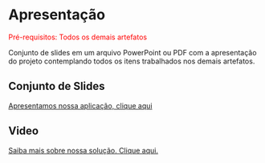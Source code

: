 # Apresentação

<span style="color:red">Pré-requisitos: Todos os demais artefatos</span>

Conjunto de slides em um arquivo PowerPoint ou PDF com a apresentação do projeto contemplando todos os itens trabalhados nos demais artefatos.

## Conjunto de Slides
[Apresentamos nossa aplicação, clique aqui](<img src="./img//tech_talent.pdf">)

## Video
[Saiba mais sobre nossa solução. Clique aqui.](https://youtu.be/b2M2AEHyUng)



